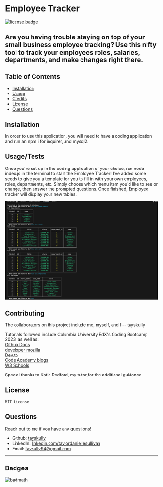 # Employee Tracker
[![license badge](https://img.shields.io/badge/License-MIT-green)](LICENSE)
## Are you having trouble staying on top of your small business employee tracking? Use this nifty tool to track your employees roles, salaries, departments, and make changes right there.


## Table of Contents
 
- [Installation](#installation)
- [Usage](#usage)
- [Credits](#credits)
- [License](#license)
- [Questions](#questions)

## Installation

In order to use this application, you will need to have a coding application and run an npm i for inquirer, and mysql2. 

## Usage/Tests

Once you're set up in the coding application of your choice, run node index.js in the terminal to start the Employee Tracker!  I've added some seeds to give you a template for you to fill in with your own employees, roles, departments, etc. Simply choose which menu item you'd like to see or change, then answer the prompted questions. Once finished, Employee tracker will display your new tables. 

  ![Employee Tracker in action](assets/images/screenshot.png)

## Contributing

The collaborators on this project include me, myself, and I -- tayskully
   

Tutorials followed include Columbia University EdX's Coding Bootcamp 2023, as well as:  
 [Github Docs](https://docs.github.com/en)  
 [developer mozilla](https://developer.mozilla.org/en-US/)  
 [Dev.to](https://dev.to/)  
 [Code Academy blogs](https://www.codecademy.com/resources/blog/)  
 [W3 Schools](https://www.w3schools.com/)

Special thanks to Katie Redford, my tutor,for the additional guidance 

## License 
    MIT License

## Questions

Reach out to me if you have any questions!
- Github: [tayskully](https://github.com/tayskully)
- LinkedIn: [linkedin.com/taylordaniellesullivan](https://www.linkedin.com/in/linkedin.com/taylordaniellesullivan/)
- Email: taysully94@gmail.com

---

## Badges

![badmath](https://img.shields.io/github/languages/top/lernantino/badmath)


